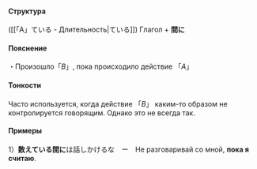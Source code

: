 #### Структура
([[「A」ている - Длительность|ている]]) Глагол + **間に**
#### Пояснение
・Произошло「*B*」, пока происходило действие 「*A*」
#### Тонкости
Часто используется, когда действие 「*B*」 каким-то образом не контролируется говорящим. Однако это не всегда так.
#### Примеры
1）**数えている間に**は話しかけるな　ー　Не разговаривай со мной, **пока я считаю**.